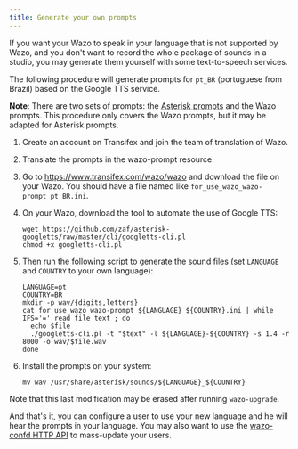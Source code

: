 ```yaml
---
title: Generate your own prompts
---
```


If you want your Wazo to speak in your language that is not supported by Wazo, and you don't want to
record the whole package of sounds in a studio, you may generate them yourself with some
text-to-speech services.

The following procedure will generate prompts for `pt_BR` (portuguese from Brazil) based on the
Google TTS service.

**Note**: There are two sets of prompts: the [Asterisk prompts](https://www.asterisksounds.org/en)
and the Wazo prompts. This procedure only covers the Wazo prompts, but it may be adapted for
Asterisk prompts.

1.  Create an account on Transifex and join the team of translation of Wazo.
2.  Translate the prompts in the wazo-prompt resource.
3.  Go to <https://www.transifex.com/wazo/wazo> and download the file on your Wazo. You should have
    a file named like `for_use_wazo_wazo-prompt_pt_BR.ini`.
4.  On your Wazo, download the tool to automate the use of Google TTS:

    ```shell
    wget https://github.com/zaf/asterisk-googletts/raw/master/cli/googletts-cli.pl
    chmod +x googletts-cli.pl
    ```

5.  Then run the following script to generate the sound files (set `LANGUAGE` and `COUNTRY` to your
    own language):

    ```shell
    LANGUAGE=pt
    COUNTRY=BR
    mkdir -p wav/{digits,letters}
    cat for_use_wazo_wazo-prompt_${LANGUAGE}_${COUNTRY}.ini | while IFS='=' read file text ; do
      echo $file
      ./googletts-cli.pl -t "$text" -l ${LANGUAGE}-${COUNTRY} -s 1.4 -r 8000 -o wav/$file.wav
    done
    ```

6.  Install the prompts on your system:

    ```shell
    mv wav /usr/share/asterisk/sounds/${LANGUAGE}_${COUNTRY}
    ```

Note that this last modification may be erased after running `wazo-upgrade`.

And that's it, you can configure a user to use your new language and he will hear the prompts in
your language. You may also want to use the
[wazo-confd HTTP API](/uc-doc/administration/users/csv_import) to mass-update your users.
